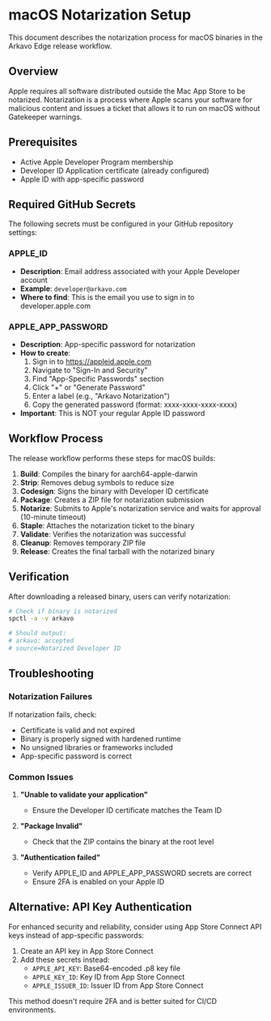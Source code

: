 # macOS Notarization Setup

This document describes the notarization process for macOS binaries in the Arkavo Edge release workflow.

## Overview

Apple requires all software distributed outside the Mac App Store to be notarized. Notarization is a process where Apple scans your software for malicious content and issues a ticket that allows it to run on macOS without Gatekeeper warnings.

## Prerequisites

- Active Apple Developer Program membership
- Developer ID Application certificate (already configured)
- Apple ID with app-specific password

## Required GitHub Secrets

The following secrets must be configured in your GitHub repository settings:

### APPLE_ID
- **Description**: Email address associated with your Apple Developer account
- **Example**: `developer@arkavo.com`
- **Where to find**: This is the email you use to sign in to developer.apple.com

### APPLE_APP_PASSWORD
- **Description**: App-specific password for notarization
- **How to create**:
  1. Sign in to https://appleid.apple.com
  2. Navigate to "Sign-In and Security"
  3. Find "App-Specific Passwords" section
  4. Click "+" or "Generate Password"
  5. Enter a label (e.g., "Arkavo Notarization")
  6. Copy the generated password (format: xxxx-xxxx-xxxx-xxxx)
- **Important**: This is NOT your regular Apple ID password

## Workflow Process

The release workflow performs these steps for macOS builds:

1. **Build**: Compiles the binary for aarch64-apple-darwin
2. **Strip**: Removes debug symbols to reduce size
3. **Codesign**: Signs the binary with Developer ID certificate
4. **Package**: Creates a ZIP file for notarization submission
5. **Notarize**: Submits to Apple's notarization service and waits for approval (10-minute timeout)
6. **Staple**: Attaches the notarization ticket to the binary
7. **Validate**: Verifies the notarization was successful
8. **Cleanup**: Removes temporary ZIP file
9. **Release**: Creates the final tarball with the notarized binary

## Verification

After downloading a released binary, users can verify notarization:

```bash
# Check if binary is notarized
spctl -a -v arkavo

# Should output:
# arkavo: accepted
# source=Notarized Developer ID
```

## Troubleshooting

### Notarization Failures

If notarization fails, check:
- Certificate is valid and not expired
- Binary is properly signed with hardened runtime
- No unsigned libraries or frameworks included
- App-specific password is correct

### Common Issues

1. **"Unable to validate your application"**
   - Ensure the Developer ID certificate matches the Team ID

2. **"Package Invalid"**
   - Check that the ZIP contains the binary at the root level

3. **"Authentication failed"**
   - Verify APPLE_ID and APPLE_APP_PASSWORD secrets are correct
   - Ensure 2FA is enabled on your Apple ID

## Alternative: API Key Authentication

For enhanced security and reliability, consider using App Store Connect API keys instead of app-specific passwords:

1. Create an API key in App Store Connect
2. Add these secrets instead:
   - `APPLE_API_KEY`: Base64-encoded .p8 key file
   - `APPLE_KEY_ID`: Key ID from App Store Connect
   - `APPLE_ISSUER_ID`: Issuer ID from App Store Connect

This method doesn't require 2FA and is better suited for CI/CD environments.
